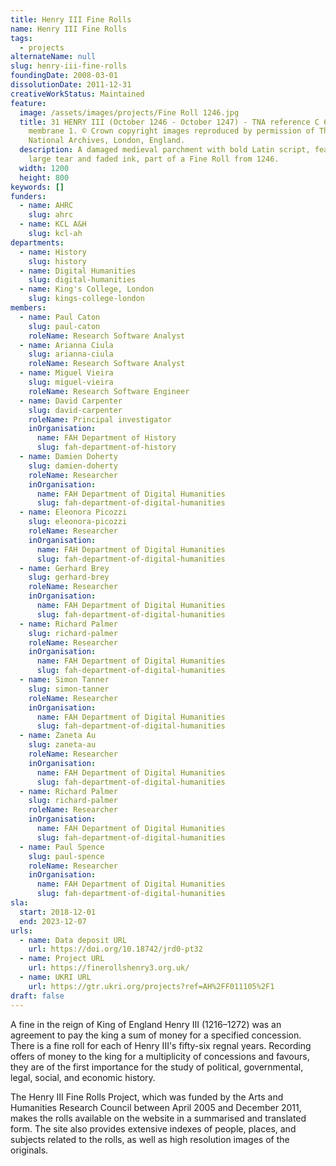 ```yaml
---
title: Henry III Fine Rolls
name: Henry III Fine Rolls
tags:
  - projects
alternateName: null
slug: henry-iii-fine-rolls
foundingDate: 2008-03-01
dissolutionDate: 2011-12-31
creativeWorkStatus: Maintained
feature:
  image: /assets/images/projects/Fine Roll 1246.jpg
  title: 31 HENRY III (October 1246 - October 1247) - TNA reference C 60/44,
    membrane 1. © Crown copyright images reproduced by permission of The
    National Archives, London, England.
  description: A damaged medieval parchment with bold Latin script, featuring a
    large tear and faded ink, part of a Fine Roll from 1246.
  width: 1200
  height: 800
keywords: []
funders:
  - name: AHRC
    slug: ahrc
  - name: KCL A&H
    slug: kcl-ah
departments:
  - name: History
    slug: history
  - name: Digital Humanities
    slug: digital-humanities
  - name: King's College, London
    slug: kings-college-london
members:
  - name: Paul Caton
    slug: paul-caton
    roleName: Research Software Analyst
  - name: Arianna Ciula
    slug: arianna-ciula
    roleName: Research Software Analyst
  - name: Miguel Vieira
    slug: miguel-vieira
    roleName: Research Software Engineer
  - name: David Carpenter
    slug: david-carpenter
    roleName: Principal investigator
    inOrganisation:
      name: FAH Department of History
      slug: fah-department-of-history
  - name: Damien Doherty
    slug: damien-doherty
    roleName: Researcher
    inOrganisation:
      name: FAH Department of Digital Humanities
      slug: fah-department-of-digital-humanities
  - name: Eleonora Picozzi
    slug: eleonora-picozzi
    roleName: Researcher
    inOrganisation:
      name: FAH Department of Digital Humanities
      slug: fah-department-of-digital-humanities
  - name: Gerhard Brey
    slug: gerhard-brey
    roleName: Researcher
    inOrganisation:
      name: FAH Department of Digital Humanities
      slug: fah-department-of-digital-humanities
  - name: Richard Palmer
    slug: richard-palmer
    roleName: Researcher
    inOrganisation:
      name: FAH Department of Digital Humanities
      slug: fah-department-of-digital-humanities
  - name: Simon Tanner
    slug: simon-tanner
    roleName: Researcher
    inOrganisation:
      name: FAH Department of Digital Humanities
      slug: fah-department-of-digital-humanities
  - name: Zaneta Au
    slug: zaneta-au
    roleName: Researcher
    inOrganisation:
      name: FAH Department of Digital Humanities
      slug: fah-department-of-digital-humanities
  - name: Richard Palmer
    slug: richard-palmer
    roleName: Researcher
    inOrganisation:
      name: FAH Department of Digital Humanities
      slug: fah-department-of-digital-humanities
  - name: Paul Spence
    slug: paul-spence
    roleName: Researcher
    inOrganisation:
      name: FAH Department of Digital Humanities
      slug: fah-department-of-digital-humanities
sla:
  start: 2018-12-01
  end: 2023-12-07
urls:
  - name: Data deposit URL
    url: https://doi.org/10.18742/jrd0-pt32
  - name: Project URL
    url: https://finerollshenry3.org.uk/
  - name: UKRI URL
    url: https://gtr.ukri.org/projects?ref=AH%2FF011105%2F1
draft: false
---
```


A fine in the reign of King of England Henry III (1216–1272) was an agreement to pay the king a sum of money for a specified concession. There is a fine roll for each of Henry III's fifty-six regnal years. Recording offers of money to the king for a multiplicity of concessions and favours, they are of the first importance for the study of political, governmental, legal, social, and economic history.

The Henry III Fine Rolls Project, which was funded by the Arts and Humanities Research Council between April 2005 and December 2011, makes the rolls available on the website in a summarised and translated form. The site also provides extensive indexes of people, places, and subjects related to the rolls, as well as high resolution images of the originals.
